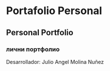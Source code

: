 # Portafolio Personal

## Personal Portfolio

### лични портфолио

Desarrollador: Julio Angel Molina Nuñez
